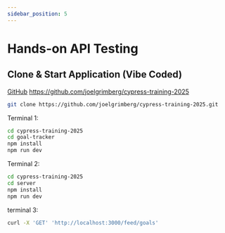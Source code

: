 ```yaml
---
sidebar_position: 5
---
```


# Hands-on API Testing

## Clone & Start Application (Vibe Coded)

[GitHub](https://github.com/joelgrimberg/cypress-training-2025)
https://github.com/joelgrimberg/cypress-training-2025

```bash
git clone https://github.com/joelgrimberg/cypress-training-2025.git

```

Terminal 1:

```bash
cd cypress-training-2025
cd goal-tracker
npm install
npm run dev

```

Terminal 2:

```bash
cd cypress-training-2025
cd server
npm install
npm run dev
```

terminal 3:

```bash
curl -X 'GET' 'http://localhost:3000/feed/goals'
```
